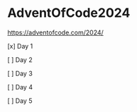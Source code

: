 # AdventOfCode2024
https://adventofcode.com/2024/


[x] Day 1

[ ] Day 2

[ ] Day 3

[ ] Day 4

[ ] Day 5
